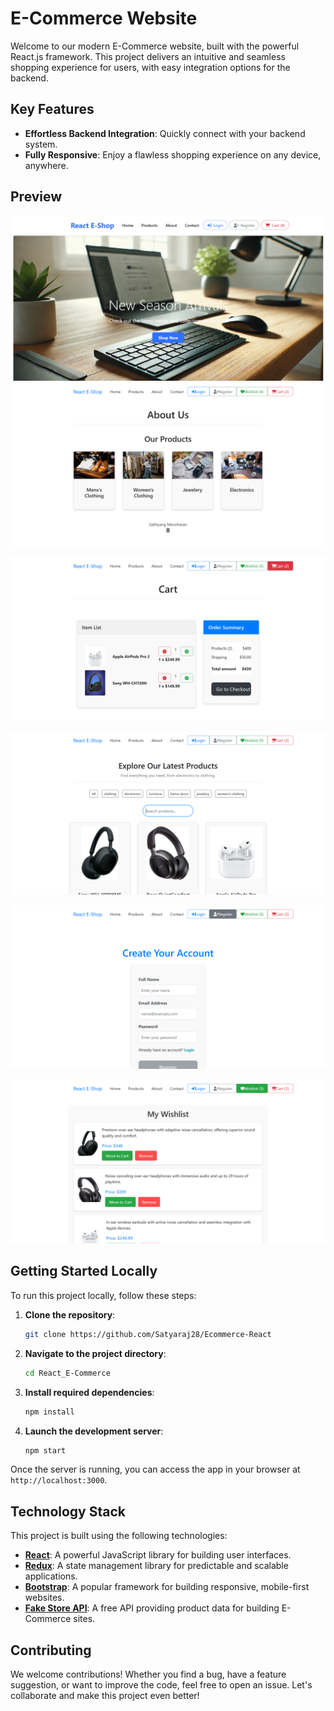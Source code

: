 # E-Commerce Website

Welcome to our modern E-Commerce website, built with the powerful React.js framework. This project delivers an intuitive and seamless shopping experience for users, with easy integration options for the backend.

## Key Features

- **Effortless Backend Integration**: Quickly connect with your backend system.
- **Fully Responsive**: Enjoy a flawless shopping experience on any device, anywhere.

## Preview

![App Screenshot](https://github.com/Satyaraj28/Ecommerce-React/blob/main/Screenshot.png)
![App Screenshot](https://github.com/Satyaraj28/Ecommerce-React/blob/main/Screenshots/FireShot%20Capture%20016%20-%20Ecommerce%20Website%20-%20localhost.png)

![App Screenshot](https://github.com/Satyaraj28/Ecommerce-React/blob/main/Screenshots/FireShot%20Capture%20017%20-%20Ecommerce%20Website%20-%20localhost.png)

![App Screenshot](https://github.com/Satyaraj28/Ecommerce-React/blob/main/Screenshots/FireShot%20Capture%20018%20-%20Ecommerce%20Website%20-%20localhost.png)

![App Screenshot](https://github.com/Satyaraj28/Ecommerce-React/blob/main/Screenshots/FireShot%20Capture%20021%20-%20Ecommerce%20Website%20-%20localhost.png)

![App Screenshot](https://github.com/Satyaraj28/Ecommerce-React/blob/main/Screenshots/FireShot%20Capture%20028%20-%20Ecommerce%20Website%20-%20localhost.png)

## Getting Started Locally

To run this project locally, follow these steps:

1. **Clone the repository**:
    ```bash
    git clone https://github.com/Satyaraj28/Ecommerce-React
    ```

2. **Navigate to the project directory**:
    ```bash
    cd React_E-Commerce
    ```

3. **Install required dependencies**:
    ```bash
    npm install
    ```

4. **Launch the development server**:
    ```bash
    npm start
    ```

Once the server is running, you can access the app in your browser at `http://localhost:3000`.

## Technology Stack

This project is built using the following technologies:

- **[React](https://reactjs.org/)**: A powerful JavaScript library for building user interfaces.
- **[Redux](https://redux.js.org/)**: A state management library for predictable and scalable applications.
- **[Bootstrap](https://getbootstrap.com/)**: A popular framework for building responsive, mobile-first websites.
- **[Fake Store API](https://fakestoreapi.com/)**: A free API providing product data for building E-Commerce sites.

## Contributing

We welcome contributions! Whether you find a bug, have a feature suggestion, or want to improve the code, feel free to open an issue. Let's collaborate and make this project even better!

